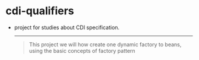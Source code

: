 cdi-qualifiers
==============

* project for studies about CDI specification.

     --------------------------------------------
  >  This project we will how create one dynamic factory to beans, using the basic concepts of factory pattern

 